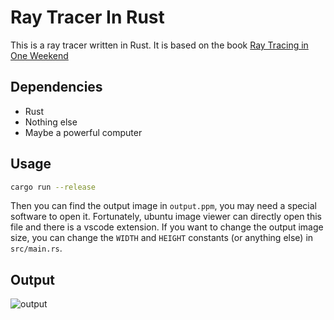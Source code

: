 # Ray Tracer In Rust

This is a ray tracer written in Rust. It is based on the book [Ray Tracing in One Weekend](https://raytracing.github.io/books/RayTracingInOneWeekend.html)

## Dependencies

* Rust
* Nothing else
* Maybe a powerful computer

## Usage

```bash
cargo run --release
```

Then you can find the output image in `output.ppm`, you may need a special software to open it. Fortunately, ubuntu image viewer can directly open this file and there is a vscode extension. If you want to change the output image size, you can change the `WIDTH` and `HEIGHT` constants (or anything else) in `src/main.rs`.  

## Output

![output](./output/out.png)